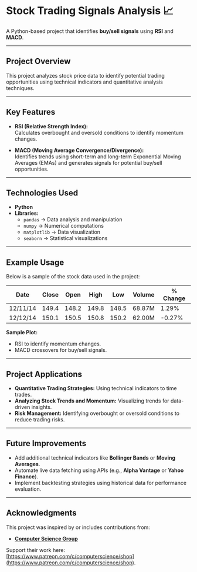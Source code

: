 # **Stock Trading Signals Analysis** 📈  
A Python-based project that identifies **buy/sell signals** using **RSI** and **MACD**.

---

## **Project Overview**  
This project analyzes stock price data to identify potential trading opportunities using technical indicators and quantitative analysis techniques.

---

## **Key Features**  
- **RSI (Relative Strength Index):**  
  Calculates overbought and oversold conditions to identify momentum changes.

- **MACD (Moving Average Convergence/Divergence):**  
  Identifies trends using short-term and long-term Exponential Moving Averages (EMAs) and generates signals for potential buy/sell opportunities.

---

## **Technologies Used**  
- **Python**  
- **Libraries:**  
  - `pandas` → Data analysis and manipulation  
  - `numpy` → Numerical computations  
  - `matplotlib` → Data visualization  
  - `seaborn` → Statistical visualizations  

---

## **Example Usage**  

Below is a sample of the stock data used in the project:

| **Date**    | **Close** | **Open** | **High** | **Low** | **Volume** | **% Change** |
|-------------|-----------|----------|----------|---------|-----------|-------------|
| 12/11/14    | 149.4     | 148.2    | 149.8    | 148.5   | 68.87M    | 1.29%       |
| 12/12/14    | 150.1     | 150.5    | 150.8    | 150.2   | 62.00M    | -0.27%      |

**Sample Plot:**  
- RSI to identify momentum changes.  
- MACD crossovers for buy/sell signals.

---

## **Project Applications**  
- **Quantitative Trading Strategies:** Using technical indicators to time trades.  
- **Analyzing Stock Trends and Momentum:** Visualizing trends for data-driven insights.  
- **Risk Management:** Identifying overbought or oversold conditions to reduce trading risks.  

---

## **Future Improvements**  
- Add additional technical indicators like **Bollinger Bands** or **Moving Averages**.  
- Automate live data fetching using APIs (e.g., **Alpha Vantage** or **Yahoo Finance**).  
- Implement backtesting strategies using historical data for performance evaluation.  

---

## **Acknowledgments**  
This project was inspired by or includes contributions from:  
- [**Computer Science Group**](https://www.patreon.com/c/computerscience/shop)  

Support their work here: [https://www.patreon.com/c/computerscience/shop](https://www.patreon.com/c/computerscience/shop).
